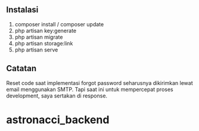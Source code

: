 ## Instalasi
1. composer install / composer update
2. php artisan key:generate
3. php artisan migrate
4. php artisan storage:link
5. php artisan serve

## Catatan
Reset code saat implementasi forgot password seharusnya dikirimkan lewat email menggunakan SMTP. Tapi saat ini untuk mempercepat proses development, saya sertakan di response.

# astronacci_backend
